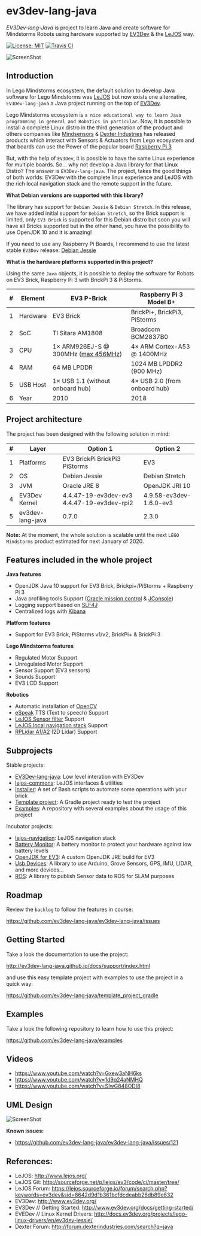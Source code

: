 # ev3dev-lang-java

*EV3Dev-lang-Java* is project to learn Java and create software for Mindstorms Robots using hardware supported by [EV3Dev](http://www.ev3dev.org/) 
& the [LeJOS](http://www.lejos.org/) way.

[![License: MIT](https://img.shields.io/badge/License-MIT-blue.svg)](/LICENSE)
[![Travis CI](https://travis-ci.org/ev3dev-lang-java/ev3dev-lang-java.svg?branch=develop)](https://travis-ci.org/ev3dev-lang-java/ev3dev-lang-java)

![ScreenShot](https://raw.githubusercontent.com/jabrena/ev3dev-lang-java/master/docs/images/theThreeAmigos.jpg)

## Introduction

In Lego Mindstorms ecosystem, the default solution to develop Java software for Lego Mindstorms 
was [LeJOS](http://www.lejos.org/) but now exists one alternative, `EV3Dev-lang-java` a Java project 
running on the top of [EV3Dev](http://www.ev3dev.org/).  

Lego Mindstorms ecosystem is `a nice educational way to learn Java programming in general and Robotics in particular`. 
Now, it is possible to install a complete Linux distro in the third generation of the product and others companies like 
[Mindsensors](http://www.mindsensors.com/) & [Dexter Industries](https://www.dexterindustries.com/) has released products
 which interact with Sensors & Actuators from Lego ecosystem and that boards can use the Power of the popular board 
 [Raspberry Pi 3](https://www.raspberrypi.org/)
 
But, with the help of `EV3Dev`, it is possible to have the same Linux experience for multiple boards. 
So... why not develop a Java library for that Linux Distro? The answer is `EV3Dev-lang-java`. 
The project, takes the good things of both worlds: EV3Dev with the complete linux experience 
and LeJOS with the rich local navigation stack and the remote support in the future.

**What Debian versions are supported with this library?**

The library has support for `Debian Jessie` & `Debian Stretch`. 
In this release, we have added initial support for `Debian Stretch`, so the Brick support is limited,
only `EV3 Brick` is supported for this Debian distro but soon you will have all Bricks supported but 
in the other hand, you have the possibility to use OpenJDK 10 and it is amazing! 

If you need to use any Raspberry Pi Boards, I recommend to use the latest stable `EV3Dev` release: [Debian Jessie](http://www.ev3dev.org/downloads/)

**What is the hardware platforms supported in this project?**

Using the same `Java` objects, it is possible to deploy the software for Robots on EV3 Brick, Raspberry Pi 3 with BrickPi 3 & PiStorms.

| # | Element  | EV3 P-Brick                                | Raspberry Pi 3 Model B+            |
|---|----------|--------------------------------------------|------------------------------------|
| 1 | Hardware | EV3 Brick                                  | BrickPi+, BrickPi3, PiStorms       |
| 2 | SoC      | TI Sitara AM1808                           | Broadcom BCM2837B0                 |
| 3 | CPU      | 1× ARM926EJ-S @ 300MHz ([max 456MHz][clk]) | 4× ARM Cortex-A53 @ 1400MHz        |
| 4 | RAM      | 64 MB LPDDR                                | 1024 MB LPDDR2 (900 MHz)           |
| 5 | USB Host | 1× USB 1.1  (without onboard hub)          | 4× USB 2.0 (from onboard hub)      |
| 6 | Year     | 2010                                       | 2018                               |

[clk]: https://lechnology.com/2018/06/overclocking-lego-mindstorms-ev3-part-2/

## Project architecture

The project has been designed with the following solution in mind:

| # | Layer            | Option 1                                   | Option 2                |
|---|------------------|--------------------------------------------|-------------------------|
| 1 | Platforms        | EV3 BrickPi BrickPi3 PiStorms              | EV3                     |
| 2 | OS               | Debian Jessie                              | Debian Stretch          |
| 3 | JVM              | Oracle JRE 8                               | OpenJDK JRI 10          |
| 4 | EV3Dev Kernel    | 4.4.47-19-ev3dev-ev3 4.4.47-19-ev3dev-rpi2 | 4.9.58-ev3dev-1.6.0-ev3 |
| 5 | ev3dev-lang-java | 0.7.0                                      | 2.3.0                   |

**Note:** At the moment, the whole solution is scalable until the next `LEGO Mindstorms` product estimated 
for next January of 2020. 

## Features included in the whole project

**Java features**

* OpenJDK Java 10 support for EV3 Brick, Brickpi+/PiStorms + Raspberry Pi 3
* Java profiling tools Support ([Oracle mission control](http://www.oracle.com/technetwork/java/javaseproducts/mission-control/java-mission-control-1998576.html) & [JConsole](http://docs.oracle.com/javase/7/docs/technotes/guides/management/jconsole.html))
* Logging support based on [SLF4J](https://www.slf4j.org/)
* Centralized logs with [Kibana](https://www.elastic.co/products/kibana)

**Platform features**

* Support for EV3 Brick, PiStorms v1/v2, BrickPi+ & BrickPi 3

**Lego Mindstorms features**

* Regulated Motor Support
* Unregulated Motor Support
* Sensor Support (EV3 sensors)
* Sounds Support
* EV3 LCD Support

**Robotics**

* Automatic installation of [OpenCV](http://opencv.org/)
* [eSpeak](http://espeak.sourceforge.net/) TTS (Text to speech) Support
* [LeJOS Sensor filter](http://sourceforge.net/p/lejos/wiki/Sensor%20Framework/) Support
* [LeJOS local navigation stack](https://github.com/ev3dev-lang-java/lejos-navigation) Support
* [RPLidar A1/A2](https://github.com/ev3dev-lang-java/usb-devices) (2D Lidar) Support

## Subprojects
  
Stable projects:
 
- [EV3Dev-lang-java](https://github.com/ev3dev-lang-java/ev3dev-lang-java): Low level interation with EV3Dev
- [lejos-commons](https://github.com/ev3dev-lang-java/lejos-commons): LeJOS interfaces & utilities
- [Installer](https://github.com/ev3dev-lang-java/installer): A set of Bash scripts to automate some operations with your brick
- [Template project](https://github.com/ev3dev-lang-java/template_project_gradle): A Gradle project ready to test the project
- [Examples](https://github.com/ev3dev-lang-java/examples): A repository with several examples about the usage of this project

Incubator projects:

- [lejos-navigation](https://github.com/ev3dev-lang-java/lejos-navigation): LeJOS navigation stack
- [Battery Monitor](https://github.com/ev3dev-lang-java/batteryMonitor): A battery monitor to protect your hardware against low battery levels
- [OpenJDK for EV3](https://github.com/ev3dev-lang-java/openjdk-ev3): A custom OpenJDK JRE build for EV3
- [Usb Devices](https://github.com/ev3dev-lang-java/usb-devices): A library to use Arduino, Grove Sensors, GPS, IMU, LIDAR, and more devices...
- [ROS](https://github.com/ev3dev-lang-java/ros): A library to publish Sensor data to ROS for SLAM purposes

## Roadmap

Review the `backlog` to follow the features in course:

https://github.com/ev3dev-lang-java/ev3dev-lang-java/issues

## Getting Started

Take a look the documentation to use the project:

http://ev3dev-lang-java.github.io/docs/support/index.html

and use this easy template project with examples to use the project in a quick way:

https://github.com/ev3dev-lang-java/template_project_gradle

## Examples

Take a look the following repository to learn how to use this project:

https://github.com/ev3dev-lang-java/examples

## Videos

- https://www.youtube.com/watch?v=Gxew3aNH6ks
- https://www.youtube.com/watch?v=1d9q24aNMHQ
- https://www.youtube.com/watch?v=SIwG848ODI8

## UML Design

![ScreenShot](https://github.com/ev3dev-lang-java/ev3dev-lang-java/raw/develop/docs/uml/graph.png)

**Known issues:**

- https://github.com/ev3dev-lang-java/ev3dev-lang-java/issues/121

## References:

* LeJOS: http://www.lejos.org/
* LeJOS Git: http://sourceforge.net/p/lejos/ev3/code/ci/master/tree/ 
* LeJOS Forum: https://lejos.sourceforge.io/forum/search.php?keywords=ev3dev&sid=8642d9d1b361bcfdcdeabb26db89e632
* EV3Dev: http://www.ev3dev.org/
* EV3Dev // Getting Started: http://www.ev3dev.org/docs/getting-started/
* EVEDev // Linux Kernel Drivers: http://docs.ev3dev.org/projects/lego-linux-drivers/en/ev3dev-jessie/
* Dexter Forum: http://forum.dexterindustries.com/search?q=java

